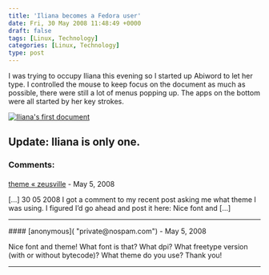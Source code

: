 ```yaml
---
title: 'Iliana becomes a Fedora user'
date: Fri, 30 May 2008 11:48:49 +0000
draft: false
tags: [Linux, Technology]
categories: [Linux, Technology]
type: post
---
```


I was trying to occupy Iliana this evening so I started up Abiword to let her type. I controlled the mouse to keep focus on the document as much as possible, there were still a lot of menus popping up. The apps on the bottom were all started by her key strokes.

[![Iliana\'s first document](http://zeusville.files.wordpress.com/2008/05/iliana.png?w=300)](http://zeusville.files.wordpress.com/2008/05/iliana.png)

**Update:** Iliana is only one.
---
### Comments:
####
[theme &laquo; zeusville](http://zeusville.wordpress.com/2008/05/30/theme/ "") - <time datetime="2008-05-30 14:35:26">May 5, 2008</time>

\[...\] 30 05 2008 I got a comment to my recent post asking me what theme I was using. I figured I’d go ahead and post it here: Nice font and \[...\]
<hr />
####
[anonymous]( "private@nospam.com") - <time datetime="2008-05-30 13:25:29">May 5, 2008</time>

Nice font and theme! What font is that? What dpi? What freetype version (with or without bytecode)? What theme do you use? Thank you!
<hr />

